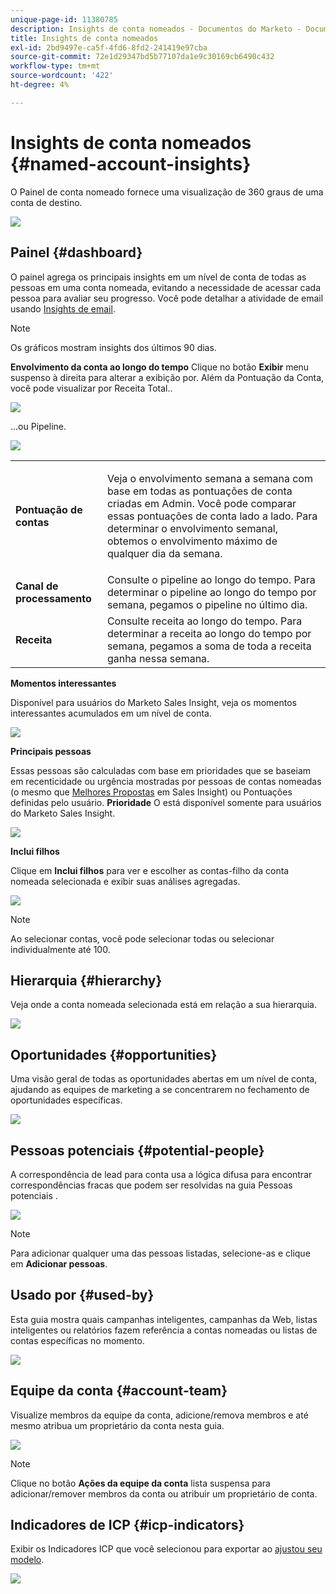 ```yaml
---
unique-page-id: 11380785
description: Insights de conta nomeados - Documentos do Marketo - Documentação do produto
title: Insights de conta nomeados
exl-id: 2bd9497e-ca5f-4fd6-8fd2-241419e97cba
source-git-commit: 72e1d29347bd5b77107da1e9c30169cb6490c432
workflow-type: tm+mt
source-wordcount: '422'
ht-degree: 4%

---
```


# Insights de conta nomeados {#named-account-insights}

O Painel de conta nomeado fornece uma visualização de 360 graus de uma conta de destino.

![](assets/one-1.png)

## Painel {#dashboard}

O painel agrega os principais insights em um nível de conta de todas as pessoas em uma conta nomeada, evitando a necessidade de acessar cada pessoa para avaliar seu progresso. Você pode detalhar a atividade de email usando [Insights de email](/help/marketo/product-docs/reporting/email-insights/filtering-in-email-insights.md#account-based-marketing).

>[!NOTE]
>
>Os gráficos mostram insights dos últimos 90 dias.

**Envolvimento da conta ao longo do tempo** Clique no botão **Exibir** menu suspenso à direita para alterar a exibição por. Além da Pontuação da Conta, você pode visualizar por Receita Total..

![](assets/two-new.png)

...ou Pipeline.

![](assets/three-new.png)

<table> 
 <tbody> 
  <tr> 
   <td><strong>Pontuação de contas</strong></td> 
   <td><p>Veja o envolvimento semana a semana com base em todas as pontuações de conta criadas em Admin. Você pode comparar essas pontuações de conta lado a lado. Para determinar o envolvimento semanal, obtemos o envolvimento máximo de qualquer dia da semana.</p></td> 
  </tr> 
  <tr> 
   <td><strong>Canal de processamento</strong></td> 
   <td>Consulte o pipeline ao longo do tempo. Para determinar o pipeline ao longo do tempo por semana, pegamos o pipeline no último dia.</td> 
  </tr> 
  <tr> 
   <td><strong>Receita</strong></td> 
   <td>Consulte receita ao longo do tempo. Para determinar a receita ao longo do tempo por semana, pegamos a soma de toda a receita ganha nessa semana.</td> 
  </tr> 
 </tbody> 
</table>

**Momentos interessantes**

Disponível para usuários do Marketo Sales Insight, veja os momentos interessantes acumulados em um nível de conta.

![](assets/int-mom.png)

**Principais pessoas**

Essas pessoas são calculadas com base em prioridades que se baseiam em recenticidade ou urgência mostradas por pessoas de contas nomeadas (o mesmo que [Melhores Propostas](/help/marketo/product-docs/marketo-sales-insight/msi-for-salesforce/features/stars-and-flames/priority-urgency-relative-score-and-best-bets.md) em Sales Insight) ou Pontuações definidas pelo usuário. **Prioridade** O está disponível somente para usuários do Marketo Sales Insight.

![](assets/top-ten.png)

**Inclui filhos**

Clique em **Inclui filhos** para ver e escolher as contas-filho da conta nomeada selecionada e exibir suas análises agregadas.

![](assets/abm.png)

>[!NOTE]
>
>Ao selecionar contas, você pode selecionar todas ou selecionar individualmente até 100.

## Hierarquia {#hierarchy}

Veja onde a conta nomeada selecionada está em relação a sua hierarquia.

![](assets/hierarchy.png)

## Oportunidades {#opportunities}

Uma visão geral de todas as oportunidades abertas em um nível de conta, ajudando as equipes de marketing a se concentrarem no fechamento de oportunidades específicas.

![](assets/four-1.png)

## Pessoas potenciais {#potential-people}

A correspondência de lead para conta usa a lógica difusa para encontrar correspondências fracas que podem ser resolvidas na guia Pessoas potenciais .

![](assets/five-1.png)

>[!NOTE]
>
>Para adicionar qualquer uma das pessoas listadas, selecione-as e clique em **Adicionar pessoas**.

## Usado por {#used-by}

Esta guia mostra quais campanhas inteligentes, campanhas da Web, listas inteligentes ou relatórios fazem referência a contas nomeadas ou listas de contas específicas no momento.

![](assets/six-1.png)

## Equipe da conta {#account-team}

Visualize membros da equipe da conta, adicione/remova membros e até mesmo atribua um proprietário da conta nesta guia.

![](assets/seven-1.png)

>[!NOTE]
>
>Clique no botão **Ações da equipe da conta** lista suspensa para adicionar/remover membros da conta ou atribuir um proprietário de conta.

## Indicadores de ICP {#icp-indicators}

Exibir os Indicadores ICP que você selecionou para exportar ao [ajustou seu modelo](/help/marketo/product-docs/target-account-management/account-profiling/account-profiling-ranking-and-tuning.md#model-tuning).

![](assets/eight.png)
